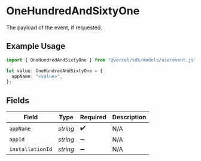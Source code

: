 # OneHundredAndSixtyOne

The payload of the event, if requested.

## Example Usage

```typescript
import { OneHundredAndSixtyOne } from "@vercel/sdk/models/userevent.js";

let value: OneHundredAndSixtyOne = {
  appName: "<value>",
};
```

## Fields

| Field              | Type               | Required           | Description        |
| ------------------ | ------------------ | ------------------ | ------------------ |
| `appName`          | *string*           | :heavy_check_mark: | N/A                |
| `appId`            | *string*           | :heavy_minus_sign: | N/A                |
| `installationId`   | *string*           | :heavy_minus_sign: | N/A                |
